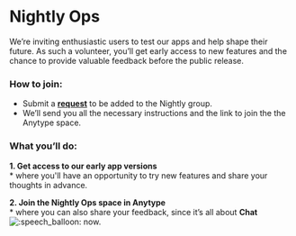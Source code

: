 # Nightly Ops

We’re inviting enthusiastic users to test our apps and help shape their future. As such a volunteer, you’ll get early access to new features and the chance to provide valuable feedback before the public release.

### How to join: <a href="#p-95537-how-to-join-1" id="p-95537-how-to-join-1"></a>

* Submit a [**request**](https://community.anytype.io/g/Nightly/members) to be added to the Nightly group.
* We’ll send you all the necessary instructions and the link to join the the Anytype space.

### What you’ll do: <a href="#p-95537-what-youll-do-2" id="p-95537-what-youll-do-2"></a>

**1. Get access to our early app versions**\
\* where you'll have an opportunity to try new features and share your thoughts in advance.

**2. Join the Nightly Ops space in Anytype**\
\* where you can also share your feedback, since it’s all about **Chat** <img src="https://community.anytype.io/images/emoji/apple/speech_balloon.png?v=12" alt=":speech_balloon:" data-size="line"> now.
